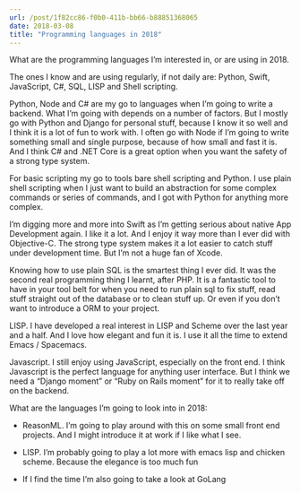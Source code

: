 ```yaml
---
url: /post/1f82cc86-f0b0-411b-bb66-b88851368065
date: 2018-03-08
title: "Programming languages in 2018"
---
```


What are the programming languages I&#8217;m interested in, or are using in 2018.



The ones I know and are using regularly, if not daily are: Python, Swift, JavaScript, C#, SQL, LISP and Shell scripting.



Python, Node and C# are my go to languages when I&#8217;m going to write a backend. What I&#8217;m going with depends on a number of factors. But I mostly go with Python and Django for personal stuff, because I know it so well and I think it is a lot of fun to work with. I often go with Node if I&#8217;m going to write something small and single purpose, because of how small and fast it is. And I think C# and .NET Core is a great option when you want the safety of a strong type system.



For basic scripting my go to tools bare shell scripting and Python. I use plain shell scripting when I just want to build an abstraction for some complex commands or series of commands, and I got with Python for anything more complex.



I&#8217;m digging more and more into Swift as I&#8217;m getting serious about native App Development again. I like it a lot. And I enjoy it way more than I ever did with Objective-C. The strong type system makes it a lot easier to catch stuff under development time. But I&#8217;m not a huge fan of Xcode.



Knowing how to use plain SQL is the smartest thing I ever did. It was the second real programming thing I learnt, after PHP. It is a fantastic tool to have in your tool belt for when you need to run plain sql to fix stuff, read stuff straight out of the database or to clean stuff up. Or even if you don&#8217;t want to introduce a ORM to your project.



LISP. I have developed a real interest in LISP and Scheme over the last year and a half. And I love how elegant and fun it is. I use it all the time to extend Emacs / Spacemacs.



Javascript. I still enjoy using JavaScript, especially on the front end. I think Javascript is the perfect language for anything user interface. But I think we need a &#8220;Django moment&#8221; or &#8220;Ruby on Rails moment&#8221; for it to really take off on the backend.



What are the languages I&#8217;m going to look into in 2018:



  * ReasonML. I&#8217;m going to play around with this on some small front end projects. And I might introduce it at work if I like what I see. 

  * LISP. I&#8217;m probably going to play a lot more with emacs lisp and chicken scheme. Because the elegance is too much fun

  * If I find the time I&#8217;m also going to take a look at GoLang

